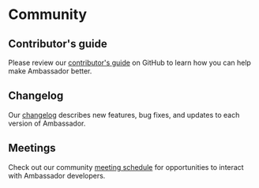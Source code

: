 # Community

## Contributor's guide
Please review our [contributor's guide](https://github.com/datawire/ambassador/blob/master/DEVELOPING.md)
on GitHub to learn how you can help make Ambassador better.

## Changelog
Our [changelog](https://github.com/datawire/ambassador/blob/master/CHANGELOG.md)
describes new features, bug fixes, and updates to each version of Ambassador.

## Meetings
Check out our community [meeting schedule](https://github.com/emissary-ingress/community/blob/main/MEETING_SCHEDULE.md) for opportunities to interact with Ambassador developers.
